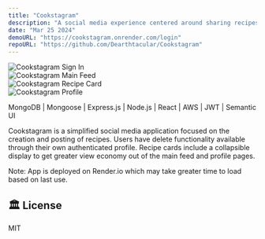 ```yaml
---
title: "Cookstagram"
description: "A social media experience centered around sharing recipes."
date: "Mar 25 2024"
demoURL: "https://cookstagram.onrender.com/login"
repoURL: "https://github.com/Dearthtacular/Cookstagram"
---
```


<!-- ![Astro Sphere Lighthouse Score](/astro-sphere.jpg)<a href="//imgur.com/a/GK3eiZT"> -->
![Cookstagram Sign In](https://i.imgur.com/UoCFxud.png)
<br>
![Cookstagram Main Feed](https://i.imgur.com/Ul4wjFL.png)
<br>
![Cookstagram Recipe Card](https://i.imgur.com/2iCTftl.png)
<br>
![Cookstagram Profile](https://i.imgur.com/oyyHfvs.png)

MongoDB | Mongoose | Express.js | Node.js | React | AWS | JWT | Semantic UI

Cookstagram is a simplified social media application focused on the creation and posting of recipes.  Users have delete functionality available through their own authenticated profile.  Recipe cards include a collapsible display to get greater view economy out of the main feed and profile pages.

Note:  App is deployed on Render.io which may take greater time to load based on last use. 

## 🏛️ License

MIT